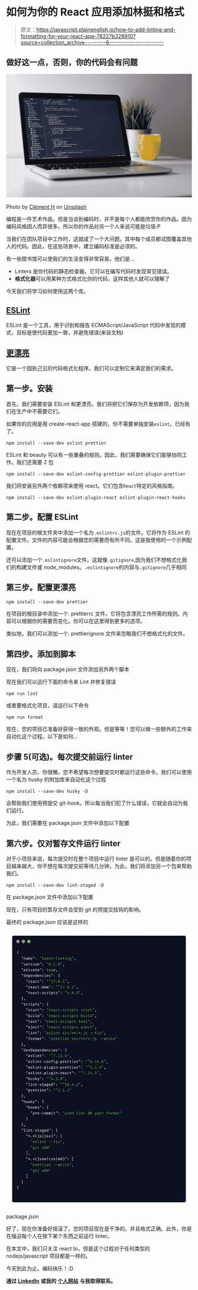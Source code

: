 # 如何为你的 React 应用添加林挺和格式

> 原文：<https://javascript.plainenglish.io/how-to-add-linting-and-formatting-for-your-react-app-78227b328910?source=collection_archive---------6----------------------->

## 做好这一点，否则，你的代码会有问题

![](img/29e38ebb9ed3867db261ccc102fba581.png)

Photo by [Clément H](https://unsplash.com/@clemhlrdt?utm_source=unsplash&utm_medium=referral&utm_content=creditCopyText) on [Unsplash](https://unsplash.com/s/photos/code-programming?utm_source=unsplash&utm_medium=referral&utm_content=creditCopyText)

编程是一件艺术作品。但是当谈到编码时，并不是每个人都能欣赏你的作品。因为编码风格因人而异很多。所以你的作品对另一个人来说可能是垃圾:P

当我们在团队项目中工作时，这就成了一个大问题。其中每个成员都试图覆盖其他人的代码。因此，在这些场景中，建立编码标准是必须的。

有一些图书馆可以使我们的生活变得非常容易。他们是…

*   Linters 是你代码的静态检查器。它可以在编写代码时发现常见错误。
*   **格式化器**可以用某种方式格式化你的代码，这样其他人就可以理解了

今天我们将学习如何使用这两个库。

## [ESLint](https://eslint.org/docs/user-guide/getting-started)

ESLint 是一个工具，用于识别和报告 ECMAScript/JavaScript 代码中发现的模式，目标是使代码更加一致，并避免错误(来自文档)

## [更漂亮](https://prettier.io/docs/en/index.html)

它是一个固执己见的代码格式化程序。我们可以定制它来满足我们的需求。

## 第一步。安装

首先，我们需要安装 ESLint 和更漂亮。我们将把它们保存为开发依赖项，因为我们在生产中不需要它们。

如果你的应用是用 create-react-app 搭建的，你不需要单独安装`eslint`。已经有了。

```
npm install --save-dev eslint prettier
```

ESLint 和 beauty 可以有一些重叠的规则。因此，我们需要确保它们能够协同工作。我们还需要 2 包

```
npm install --save-dev eslint-config-prettier eslint-plugin-prettier
```

我们将安装另外两个依赖项来使用 react。它们包含`React`特定的风格指南。

```
npm install --save-dev eslint-plugin-react eslint-plugin-react-hooks
```

## 第二步。配置 ESLint

现在在项目的根文件夹中添加一个名为`.eslintrc.js`的文件。它将作为 ESLint 的配置文件。文件的内容可能会根据您的需要而有所不同。这是我使用的一个示例配置。

还可以添加一个`.eslintignore`文件。这就像`.gitignore`,因为我们不想格式化我们的构建文件或 node_modules。`.eslintignore`的内容与`.gitignore`几乎相同

## 第三步。配置更漂亮

```
npm install --save-dev prettier
```

在项目的根目录中添加一个. prettierrc 文件。它将包含漂亮工作所需的规则。内容可以根据你的需要而变化。你可以在这里得到更多的选项。

类似地，我们可以添加一个. prettierignore 文件来忽略我们不想格式化的文件。

## 第四步。添加到脚本

现在，我们将向 package.json 文件添加另外两个脚本

现在我们可以运行下面的命令来 Lint 并修复错误

```
npm run lint
```

或者要格式化项目，请运行以下命令

```
npm run format
```

现在，您的项目已准备好获得一致的外观。但是等等！您可以做一些额外的工作来自动化这个过程。以下是如何…

## 步骤 5(可选)。每次提交前运行 linter

作为开发人员，你很懒。您不希望每次想要提交时都运行这些命令。我们可以使用一个名为 husky 的附加库来自动化这个过程

```
npm install --save-dev husky -D
```

会帮助我们使用预提交 git-hook。所以每当我们犯了什么错误，它就会自动为我们运行。

为此，我们需要在 package.json 文件中添加以下配置

## 第六步。仅对暂存文件运行 linter

对于小项目来说，每次提交时在整个项目中运行 linter 是可以的。但是随着你的项目越来越大，你不想在每次提交前等待几分钟。为此，我们将添加另一个包来帮助我们。

```
npm install --save-dev lint-staged -D
```

在 package.json 文件中添加以下配置

现在，只有项目的暂存文件会受到 git 的预提交挂钩的影响。

最终的 package.json 应该是这样的

![](img/5e047dec7c015852282fc4af048259d1.png)

package.json

好了，现在你准备好摇滚了。您的项目现在是干净的，并且格式正确。此外，你是在强迫每个人在按下某个东西之前运行 linter。

在本文中，我们只关注 react to，但是这个过程对于任何类型的 nodejs/javascript 项目都是一样的。

今天到此为止。编码快乐！:D

**通过** [**LinkedIn**](https://www.linkedin.com/in/56faisal/) **或我的** [**个人网站**](https://www.mohammadfaisal.dev/) **与我取得联系。**
